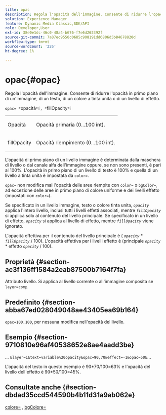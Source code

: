 ```yaml
---
title: opac
description: Regola l'opacità dell'immagine. Consente di ridurre l'opacità in primo piano di un'immagine, di un testo, di un colore a tinta unita o di un livello di effetto.
solution: Experience Manager
feature: Dynamic Media Classic,SDK/API
role: Developer,User
exl-id: 38e0e1dc-46c0-48a4-b676-f7e6d262392f
source-git-commit: 7a07ec9550c0685c908191dd6806d5b84678820d
workflow-type: tm+mt
source-wordcount: '226'
ht-degree: 1%

---
```


# opac{#opac}

Regola l&#39;opacità dell&#39;immagine. Consente di ridurre l&#39;opacità in primo piano di un&#39;immagine, di un testo, di un colore a tinta unita o di un livello di effetto.

`opac= *`opacità`*[, *`fillOpacity`*]`

<table id="simpletable_DA4B5D86C496480886FADB284AD6047F"> 
 <tr class="strow"> 
  <td class="stentry"> <p>Opacità <span class="varname"></span> </p> </td> 
  <td class="stentry"> <p>Opacità primaria (0...100 int). </p></td> 
 </tr> 
 <tr class="strow"> 
  <td class="stentry"> <p><span class="varname"> fillOpacity</span> </p></td> 
  <td class="stentry"> <p>Opacità riempimento (0...100 int). </p></td> 
 </tr> 
</table>

L&#39;opacità di primo piano di un livello immagine è determinata dalla maschera di livello o dal canale alfa dell&#39;immagine oppure, se non sono presenti, è pari al 100%. L&#39;opacità in primo piano di un livello di testo è 100% e quella di un livello a tinta unita è impostata da `color=`.

`opac=` non modifica mai l&#39;opacità delle aree riempite con `color=` o `bgColor=`, ad eccezione delle aree in primo piano di colore uniforme e dei livelli effetto (impostati con `color=`).

Se specificato in un livello immagine, testo o colore tinta unita, *`opacity`* applica l&#39;intero livello, inclusi tutti i livelli effetti associati, mentre *`fillOpacity`* si applica solo al contenuto del livello principale. Se specificato in un livello di effetto, *`opacity`* si applica al livello di effetto, mentre *`fillOpacity`* viene ignorato.

L&#39;opacità effettiva per il contenuto del livello principale è ( *`opacity`* &#42; *`fillOpacity`* / 100). L&#39;opacità effettiva per i livelli effetto è (principale *`opacity`* &#42; effetto *`opacity`* / 100).

## Proprietà {#section-ac3f136ff1584a2eab87500b7164f7fa}

Attributo livello. Si applica al livello corrente o all&#39;immagine composita se `layer=comp`.

## Predefinito {#section-abba67ed028049048ae43405ea69b164}

`opac=100,100`, per nessuna modifica nell&#39;opacità del livello.

## Esempio {#section-9710810e96af40538652e8ae4aadd3be}

... `&layer=1&text=variable%20opacity&opac=90,70&effect=-1&opac=50&`...

L&#39;opacità del testo in questo esempio è 90&#42;70/100=63% e l&#39;opacità del livello dell&#39;effetto è 90&#42;50/100=45%.

## Consultate anche {#section-dbdad35ccd544590b4b11d31a9ab062e}

[colore=](/help/aem-is-ir-api/is-api/http-ref/image-serving-api-ref/c-http-protocol-reference/c-data-types/r-is-http-color.md) , [bgColore=](../../../../../is-api/http-ref/image-serving-api-ref/c-http-protocol-reference/c-command-reference/r-bgcolor.md#reference-441371ba4ef54fe781887c5ae448f6ab)
